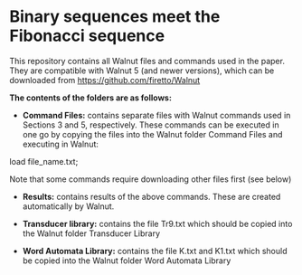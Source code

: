 # Binary sequences meet the Fibonacci sequence

This repository contains all Walnut files and commands used in the paper. They are compatible with Walnut 5 (and newer versions), which can be downloaded from
https://github.com/firetto/Walnut

**The contents of the folders are as follows:**

- **Command Files:** contains separate files with Walnut commands used in Sections 3 and 5, respectively. These commands can be executed in one go by copying the files into the Walnut folder Command Files and executing in Walnut:
  
load file_name.txt;

Note that some commands require downloading other files first (see below)

- **Results:** contains results of the above commands. These are created automatically by Walnut.

- **Transducer library:** contains the file Tr9.txt which should be copied into the Walnut folder Transducer Library

- **Word Automata Library:** contains the file K.txt and K1.txt which should be copied into the Walnut folder Word Automata Library
